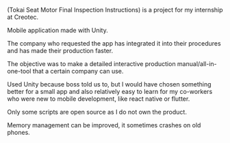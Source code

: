 (Tokai Seat Motor Final Inspection Instructions) is a project for my internship at Creotec.

Mobile application made with Unity.

The company who requested the app has integrated it into their procedures and has made their production faster.

The objective was to make a detailed interactive production manual/all-in-one-tool that a certain company can use.

Used Unity because boss told us to, but I would have chosen something better for a small app and also relatively easy to learn for my co-workers who were new to mobile development, like react native or flutter.




Only some scripts are open source as I do not own the product.

Memory management can be improved, it sometimes crashes on old phones.
